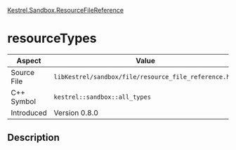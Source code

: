 [Kestrel.Sandbox.ResourceFileReference](index)
# resourceTypes
| Aspect | Value |
| --- | --- |
| Source File | `libKestrel/sandbox/file/resource_file_reference.hpp` |
| C++ Symbol | `kestrel::sandbox::all_types` |
| Introduced | Version 0.8.0 |
## Description


